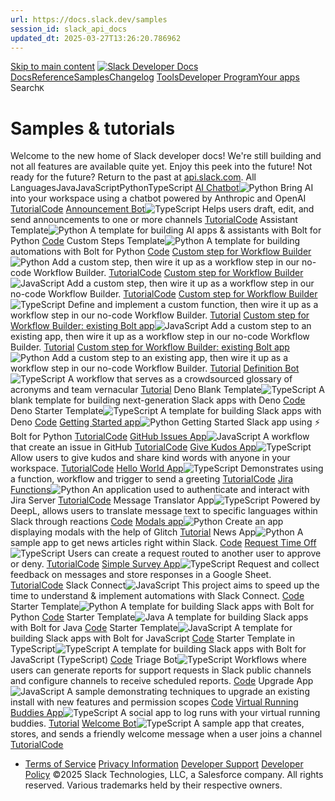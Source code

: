 ```yaml
---
url: https://docs.slack.dev/samples
session_id: slack_api_docs
updated_dt: 2025-03-27T13:26:20.786962
---
```

[Skip to main content](https://docs.slack.dev/samples#__docusaurus_skipToContent_fallback)
[![Slack Developer Docs](https://docs.slack.dev/img/logos/slack-developers-white.png)](https://slack.dev)[Docs](https://docs.slack.dev/)[Reference](https://docs.slack.dev/reference)[Samples](https://docs.slack.dev/samples)[Changelog](https://docs.slack.dev/changelog)
[Tools](https://tools.slack.dev)[Developer Program](https://api.slack.com/developer-program)[Your apps](https://api.slack.com/apps)
Search`K`
# Samples & tutorials
Welcome to the new home of Slack developer docs!
We're still building and not all features are available quite yet. Enjoy this peek into the future!
Not ready for the future? Return to the past at [api.slack.com](https://api.slack.com/docs).
All LanguagesJavaJavaScriptPythonTypeScript
[AI Chatbot](https://tools.slack.dev/bolt-python/tutorial/ai-chatbot)![Python](https://docs.slack.dev/img/logos/bolt-py-logo.svg)
Bring AI into your workspace using a chatbot powered by Anthropic and OpenAI
[Tutorial](https://tools.slack.dev/bolt-python/tutorial/ai-chatbot)[Code](https://github.com/slack-samples/bolt-python-ai-chatbot)
[Announcement Bot](https://tools.slack.dev/deno-slack-sdk/tutorials/announcement-bot)![TypeScript](https://docs.slack.dev/img/logos/typescript-logo.svg)
Helps users draft, edit, and send announcements to one or more channels
[Tutorial](https://tools.slack.dev/deno-slack-sdk/tutorials/announcement-bot)[Code](https://github.com/slack-samples/deno-announcement-bot)
Assistant Template![Python](https://docs.slack.dev/img/logos/bolt-py-logo.svg)
A template for building AI apps & assistants with Bolt for Python
[Code](https://github.com/slack-samples/bolt-python-assistant-template)
Custom Steps Template![Python](https://docs.slack.dev/img/logos/bolt-py-logo.svg)
A template for building automations with Bolt for Python
[Code](https://github.com/slack-samples/bolt-python-custom-step-template)
[Custom step for Workflow Builder](https://tools.slack.dev/bolt-python/tutorial/custom-steps-workflow-builder-new)![Python](https://docs.slack.dev/img/logos/bolt-py-logo.svg)
Add a custom step, then wire it up as a workflow step in our no-code Workflow Builder.
[Tutorial](https://tools.slack.dev/bolt-python/tutorial/custom-steps-workflow-builder-new)[Code](https://github.com/slack-samples/bolt-python-custom-step-template)
[Custom step for Workflow Builder](https://tools.slack.dev/bolt-js/tutorials/custom-steps-workflow-builder-new)![JavaScript](https://docs.slack.dev/img/logos/bolt-js-logo.svg)
Add a custom step, then wire it up as a workflow step in our no-code Workflow Builder.
[Tutorial](https://tools.slack.dev/bolt-js/tutorials/custom-steps-workflow-builder-new)[Code](https://github.com/slack-samples/bolt-js-custom-step-template)
[Custom step for Workflow Builder](https://tools.slack.dev/deno-slack-sdk/tutorials/workflow-builder-custom-step/)![TypeScript](https://docs.slack.dev/img/logos/typescript-logo.svg)
Define and implement a custom function, then wire it up as a workflow step in our no-code Workflow Builder.
[Tutorial](https://tools.slack.dev/deno-slack-sdk/tutorials/workflow-builder-custom-step/)
[Custom step for Workflow Builder: existing Bolt app](https://tools.slack.dev/bolt-js/tutorials/custom-steps-workflow-builder-existing)![JavaScript](https://docs.slack.dev/img/logos/bolt-js-logo.svg)
Add a custom step to an existing app, then wire it up as a workflow step in our no-code Workflow Builder.
[Tutorial](https://tools.slack.dev/bolt-js/tutorials/custom-steps-workflow-builder-existing)
[Custom step for Workflow Builder: existing Bolt app](https://tools.slack.dev/bolt-python/tutorial/custom-steps-workflow-builder-existing)![Python](https://docs.slack.dev/img/logos/bolt-py-logo.svg)
Add a custom step to an existing app, then wire it up as a workflow step in our no-code Workflow Builder.
[Tutorial](https://tools.slack.dev/bolt-python/tutorial/custom-steps-workflow-builder-existing)
[Definition Bot](https://tools.slack.dev/deno-slack-sdk/tutorials/definition-bot)![TypeScript](https://docs.slack.dev/img/logos/typescript-logo.svg)
A workflow that serves as a crowdsourced glossary of acronyms and team vernacular
[Tutorial](https://tools.slack.dev/deno-slack-sdk/tutorials/definition-bot)
Deno Blank Template![TypeScript](https://docs.slack.dev/img/logos/typescript-logo.svg)
A blank template for building next-generation Slack apps with Deno
[Code](https://github.com/slack-samples/deno-blank-template)
Deno Starter Template![TypeScript](https://docs.slack.dev/img/logos/typescript-logo.svg)
A template for building Slack apps with Deno
[Code](https://github.com/slack-samples/deno-starter-template)
[Getting Started app](https://tools.slack.dev/bolt-python/getting-started)![Python](https://docs.slack.dev/img/logos/bolt-py-logo.svg)
Getting Started Slack app using ⚡️ Bolt for Python
[Tutorial](https://tools.slack.dev/bolt-python/getting-started)[Code](https://github.com/slack-samples/bolt-python-getting-started-app)
[GitHub Issues App](https://tools.slack.dev/deno-slack-sdk/tutorials/github-issues-app)![JavaScript](https://docs.slack.dev/img/logos/bolt-js-logo.svg)
A workflow that create an issue in GitHub
[Tutorial](https://tools.slack.dev/deno-slack-sdk/tutorials/github-issues-app)[Code](https://github.com/slack-samples/deno-github-functions)
[Give Kudos App](https://tools.slack.dev/deno-slack-sdk/tutorials/give-kudos-app)![TypeScript](https://docs.slack.dev/img/logos/typescript-logo.svg)
Allow users to give kudos and share kind words with anyone in your workspace.
[Tutorial](https://tools.slack.dev/deno-slack-sdk/tutorials/give-kudos-app)[Code](https://github.com/slack-samples/deno-give-kudos)
[Hello World App](https://tools.slack.dev/deno-slack-sdk/tutorials/hello-world-app)![TypeScript](https://docs.slack.dev/img/logos/typescript-logo.svg)
Demonstrates using a function, workflow and trigger to send a greeting
[Tutorial](https://tools.slack.dev/deno-slack-sdk/tutorials/hello-world-app)[Code](https://github.com/slack-samples/deno-hello-world)
[Jira Functions](https://tools.slack.dev/bolt-python/tutorial/custom-steps-for-jira)![Python](https://docs.slack.dev/img/logos/bolt-py-logo.svg)
An application used to authenticate and interact with Jira Server
[Tutorial](https://tools.slack.dev/bolt-python/tutorial/custom-steps-for-jira)[Code](https://github.com/slack-samples/bolt-python-jira-functions)
Message Translator App![TypeScript](https://docs.slack.dev/img/logos/typescript-logo.svg)
Powered by DeepL, allows users to translate message text to specific languages within Slack through reactions
[Code](https://github.com/slack-samples/deno-message-translator)
[Modals app](https://tools.slack.dev/bolt-python/tutorial/modals)![Python](https://docs.slack.dev/img/logos/bolt-py-logo.svg)
Create an app displaying modals with the help of Glitch
[Tutorial](https://tools.slack.dev/bolt-python/tutorial/modals)
News App![Python](https://docs.slack.dev/img/logos/bolt-py-logo.svg)
A sample app to get news articles right within Slack.
[Code](https://github.com/slack-samples/bolt-python-news-for-slack)
[Request Time Off](https://tools.slack.dev/deno-slack-sdk/tutorials/request-time-off-app)![TypeScript](https://docs.slack.dev/img/logos/typescript-logo.svg)
Users can create a request routed to another user to approve or deny.
[Tutorial](https://tools.slack.dev/deno-slack-sdk/tutorials/request-time-off-app)[Code](https://github.com/slack-samples/deno-request-time-off)
[Simple Survey App](https://tools.slack.dev/deno-slack-sdk/tutorials/open-authorization)![TypeScript](https://docs.slack.dev/img/logos/typescript-logo.svg)
Request and collect feedback on messages and store responses in a Google Sheet.
[Tutorial](https://tools.slack.dev/deno-slack-sdk/tutorials/open-authorization)[Code](https://github.com/slack-samples/deno-simple-survey)
Slack Connect![JavaScript](https://docs.slack.dev/img/logos/bolt-js-logo.svg)
This project aims to speed up the time to understand & implement automations with Slack Connect.
[Code](https://github.com/slack-samples/bolt-js-slack-connect)
Starter Template![Python](https://docs.slack.dev/img/logos/bolt-py-logo.svg)
A template for building Slack apps with Bolt for Python
[Code](https://github.com/slack-samples/bolt-python-starter-template)
Starter Template![Java](https://docs.slack.dev/img/logos/bolt-java-logo.svg)
A template for building Slack apps with Bolt for Java
[Code](https://github.com/slack-samples/bolt-java-starter-template)
Starter Template![JavaScript](https://docs.slack.dev/img/logos/bolt-js-logo.svg)
A template for building Slack apps with Bolt for JavaScript
[Code](https://github.com/slack-samples/bolt-js-starter-template)
Starter Template in TypeScript![TypeScript](https://docs.slack.dev/img/logos/bolt-js-logo.svg)
A template for building Slack apps with Bolt for JavaScript (TypeScript)
[Code](https://github.com/slack-samples/bolt-ts-starter-template)
Triage Bot![TypeScript](https://docs.slack.dev/img/logos/typescript-logo.svg)
Workflows where users can generate reports for support requests in Slack public channels and configure channels to receive scheduled reports.
[Code](https://github.com/slack-samples/deno-triage-bot)
Upgrade App![JavaScript](https://docs.slack.dev/img/logos/bolt-js-logo.svg)
A sample demonstrating techniques to upgrade an existing install with new features and permission scopes
[Code](https://github.com/slack-samples/bolt-js-upgrade-app)
[Virtual Running Buddies App](https://tools.slack.dev/deno-slack-sdk/tutorials/virtual-running-buddies-app)![TypeScript](https://docs.slack.dev/img/logos/typescript-logo.svg)
A social app to log runs with your virtual running buddies.
[Tutorial](https://tools.slack.dev/deno-slack-sdk/tutorials/virtual-running-buddies-app)
[Welcome Bot](https://tools.slack.dev/deno-slack-sdk/tutorials/welcome-bot)![TypeScript](https://docs.slack.dev/img/logos/typescript-logo.svg)
A sample app that creates, stores, and sends a friendly welcome message when a user joins a channel
[Tutorial](https://tools.slack.dev/deno-slack-sdk/tutorials/welcome-bot)[Code](https://github.com/slack-samples/deno-welcome-bot)
  * [Terms of Service](https://slack.com/terms-of-service/user) [Privacy Information](https://slack.com/trust/privacy/privacy-policy) [Developer Support](https://docs.slack.dev/developer-support) [Developer Policy](https://docs.slack.dev/developer-policy)
©2025 Slack Technologies, LLC, a Salesforce company. All rights reserved. Various trademarks held by their respective owners. 


